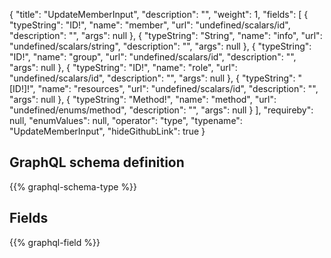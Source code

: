 {
  "title": "UpdateMemberInput",
  "description": "",
  "weight": 1,
  "fields": [
    {
      "typeString": "ID!",
      "name": "member",
      "url": "undefined/scalars/id",
      "description": "",
      "args": null
    },
    {
      "typeString": "String",
      "name": "info",
      "url": "undefined/scalars/string",
      "description": "",
      "args": null
    },
    {
      "typeString": "ID!",
      "name": "group",
      "url": "undefined/scalars/id",
      "description": "",
      "args": null
    },
    {
      "typeString": "ID!",
      "name": "role",
      "url": "undefined/scalars/id",
      "description": "",
      "args": null
    },
    {
      "typeString": "[ID!]!",
      "name": "resources",
      "url": "undefined/scalars/id",
      "description": "",
      "args": null
    },
    {
      "typeString": "Method!",
      "name": "method",
      "url": "undefined/enums/method",
      "description": "",
      "args": null
    }
  ],
  "requireby": null,
  "enumValues": null,
  "operator": "type",
  "typename": "UpdateMemberInput",
  "hideGithubLink": true
}
## GraphQL schema definition

{{% graphql-schema-type %}}

## Fields

{{% graphql-field %}}
